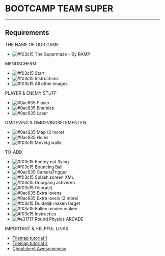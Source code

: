 # BOOTCAMP TEAM SUPER
---
Requirements
---

THE NAME OF OUR GAME
  - ![#f03c15](https://placehold.it/15/0ac635/000000?text=+) The Supermaze - By RAMP

MENUSCHERM
  - ![#f03c15](https://placehold.it/15/0ac635/000000?text=+) Start
  - ![#f03c15](https://placehold.it/15/0ac635/000000?text=+) Instructions
  - ![#f03c15](https://placehold.it/15/0ac635/000000?text=+) All other images

PLAYER & ENEMY STUFF
  - ![#0ac635](https://placehold.it/15/0ac635/000000?text=+) Player
  - ![#0ac635](https://placehold.it/15/0ac635/000000?text=+) Enemies
  - ![#0ac635](https://placehold.it/15/0ac635/000000?text=+) Laser

OMGEVING & OMGEVINGSELEMENTEN
  - ![#0ac635](https://placehold.it/15/0ac635/000000?text=+) Map (2 more)
  - ![#0ac635](https://placehold.it/15/0ac635/000000?text=+) Holes
  - ![#f03c15](https://placehold.it/15/f03c15/000000?text=+) Moving walls


TO-ADD
  - ![#f03c15](https://placehold.it/15/f03c15/000000?text=+) Enemy not flying
  - ![#f03c15](https://placehold.it/15/f03c15/000000?text=+) Bouncing Ball
  - ![#0ac635](https://placehold.it/15/f03c15/000000?text=+) CameraTrigger
  - ![#f03c15](https://placehold.it/15/f03c15/000000?text=+) Splash screen XML
  - ![#f03c15](https://placehold.it/15/f03c15/000000?text=+) Doorgang activeren
  - ![#f03c15](https://placehold.it/15/f03c15/000000?text=+) (Vibrate)
  - ![#0ac635](https://placehold.it/15/0ac635/000000?text=+) Extra levens
  - ![#0ac635](https://placehold.it/15/0ac635/000000?text=+) Extra levels (2 more)
  - ![#f03c15](https://placehold.it/15/0ac635/000000?text=+) Duidelijk maken target
  - ![#f03c15](https://placehold.it/15/0ac635/000000?text=+) Ballen mooier maken
  - ![#f03c15](https://placehold.it/15/0ac635/000000?text=+) Instructies
  - ![#e31717](https://placehold.it/15/e31717/000000?text=+) Round Physics ARCADE

IMPORTANT & HELPFUL LINKS
  - [Tilemap tutorial 1](https://www.youtube.com/watch?v=C2_6lhYjkeE)
  - [Tilemap tutorial 2](https://www.youtube.com/watch?v=8a1uwG-Uefs&t=5s)
  - [Cheatsheet Awesomeness](https://gist.github.com/woubuc/6ef002051aeef453a95b)

<!-- AUDIO - OF STILLE GAME
    - ![#f03c15](https://placehold.it/15/f03c15/000000?text=+) Enemy
    - ![#f03c15](https://placehold.it/15/f03c15/000000?text=+) Laser
    - ![#f03c15](https://placehold.it/15/f03c15/000000?text=+) Camera(Trigger)
    - ![#f03c15](https://placehold.it/15/f03c15/000000?text=+) Player
    - ![#f03c15](https://placehold.it/15/f03c15/000000?text=+) Level Win
    - ![#f03c15](https://placehold.it/15/f03c15/000000?text=+) Level Defeat
    - ![#f03c15](https://placehold.it/15/f03c15/000000?text=+) Hit Sound -->

<!-- ---
Alessandro
--
SuperCool

Pieter
---
SuperMooi

Robbert
---
SuperTof

Maurits
---
SuperLaat -->
